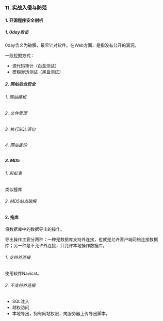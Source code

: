 

### 11. 实战入侵与防范

#### 1. 开源程序安全剖析

##### 1. 0day攻击

0day含义为破解，最早针对软件。在Web方面，是指没有公开的漏洞。

一般挖掘方式：

- 源代码审计（白盒测试）
- 模糊渗透测试（黑盒测试）

##### 2. 网站后台安全

###### 1. 网站模板

###### 2. 文件管理

###### 3. 执行SQL语句

###### 4. 网站备份



##### 3. MD5

###### 1. 彩虹表

类似撞库

###### 2. MD5站点破解



#### 2. 拖库

将数据库中的数据导出的操作。

导出操作主要分两种：一种是数据库支持外连接，也就是允许客户端网络连接数据库；另一种是不允许外连接，只允许本地操作数据库。

###### 1. 支持外连接

使用软件Navicat。



###### 2. 不支持外连接

- SQL注入
- 越权访问
- 本地导出，拥有网站权限，向服务器上传导出脚本。

